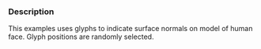 ### Description

This examples uses glyphs to indicate surface normals on model of human face. Glyph positions are randomly selected.
